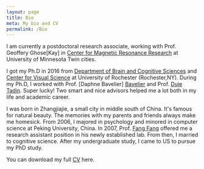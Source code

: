 ```yaml
---
layout: page
title: Bio
meta: My bio and CV 
permalink: /Bio
---
```


I am currently a postdoctoral research associate, working with Prof. Geoffery Ghose[Kay] in [Center for Magnetic Resonance Research][CMRR] at University of Minnesota Twin cities.


I got my Ph.D in 2016 from [Department of Brain and Cognitive Sciences][BCS] and [Center for Visual Science][CVS] at  University of Rochester (Rochester,NY). During my Ph.D, I worked with Prof. [Daphne Bavelier] [Bavelier] and Prof. [Duje Tadin][Tadin]. Super lucky! Two smart and nice advisors helped me a lot both in my life and academic career.


I was born in Zhangjiajie, a small city in middle south of China. It's famous for natural beauty. The memories with my parents and friends always make me homesick. From 2006, I majored in psychology and minored in computer science at Peking University, China.  In 2007, Prof. [Fang Fang][Fang] offered me a research assistant position in his newly established lab. From then, I married to cognitive science. After my undergraduate study, I came to US to pursue my PhD study. 


You can download my full [CV][C-V] here.

[C-V]: https://ruyuanzhang.github.io/files/CV-RuyuanZhang.pdf
[Ghose]: https://www.cmrr.umn.edu/facultystaff/geoff/
[CMRR]:https://www.cmrr.umn.edu/
[BCS]:https://www.bcs.rochester.edu/
[CVS]:https://www.cvs.rochester.edu/
[Tadin]:http://www.bcs.rochester.edu/people/duje/
[Bavelier]:http://cms.unige.ch/fapse/people/bavelier
[Fang]:http://www.psy.pku.edu.cn/en/fangfang.html
